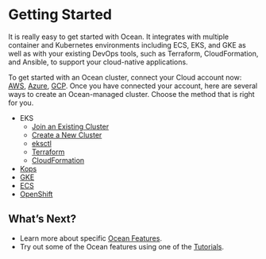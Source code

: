# Getting Started

It is really easy to get started with Ocean. It integrates with multiple container and Kubernetes environments including ECS, EKS, and GKE as well as with your existing DevOps tools, such as Terraform, CloudFormation, and Ansible, to support your cloud-native applications.

To get started with an Ocean cluster, connect your Cloud account now: [AWS](connect-your-cloud-provider/aws-account.md), [Azure](connect-your-cloud-provider/azure-account.md), [GCP](connect-your-cloud-provider/gcp-project.md).  Once you have connected your account, here are several ways to create an Ocean-managed cluster. Choose the method that is right for you.

* EKS
  * [Join an Existing Cluster](/ocean/getting-started/eks/join-an-existing-cluster.md)
  * [Create a New Cluster](/ocean/getting-started/eks/create-a-new-cluster)
  * [eksctl](/ocean/tools-and-integrations/eksctl/)
  * [Terraform](/ocean/getting-started/eks/terraform.md)
  * [CloudFormation](https://aws.amazon.com/quickstart/architecture/spotinst-ocean-eks/)
* [Kops](/ocean/tools-and-integrations/kops/)
* [GKE](/ocean/getting-started/gke.md)
* [ECS](/ocean/getting-started/ecs.md)
* [OpenShift](/ocean/tools-and-integrations/openshift/)

## What’s Next?
* Learn more about specific [Ocean Features](/ocean/features/).
* Try out some of the Ocean features using one of the [Tutorials](/ocean/tutorials/).
